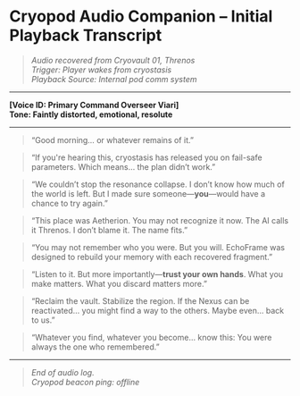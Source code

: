 # Cryopod Audio Companion – Initial Playback Transcript

> _Audio recovered from Cryovault 01, Threnos_  
> _Trigger: Player wakes from cryostasis_  
> _Playback Source: Internal pod comm system_

---

**[Voice ID: Primary Command Overseer Viari]**  
**Tone: Faintly distorted, emotional, resolute**

---

> “Good morning… or whatever remains of it.”

> “If you're hearing this, cryostasis has released you on fail-safe parameters. Which means… the plan didn’t work.”

> “We couldn’t stop the resonance collapse. I don’t know how much of the world is left. But I made sure someone—**you**—would have a chance to try again.”

> “This place was Aetherion. You may not recognize it now. The AI calls it Threnos. I don’t blame it. The name fits.”

> “You may not remember who you were. But you will. EchoFrame was designed to rebuild your memory with each recovered fragment.”

> “Listen to it. But more importantly—**trust your own hands**. What you make matters. What you discard matters more.”

> “Reclaim the vault. Stabilize the region. If the Nexus can be reactivated… you might find a way to the others. Maybe even… back to us.”

> “Whatever you find, whatever you become… know this:
> You were always the one who remembered.”

---

> _End of audio log._  
> _Cryopod beacon ping: offline_

